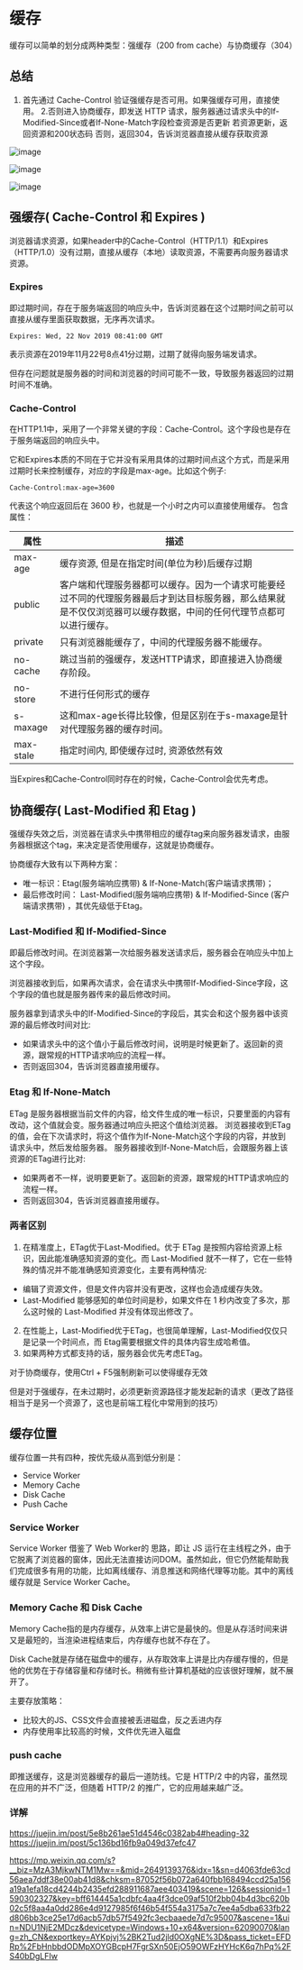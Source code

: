 # 缓存

缓存可以简单的划分成两种类型：强缓存（200 from cache）与协商缓存（304）

## 总结
1. 首先通过 Cache-Control 验证强缓存是否可用。如果强缓存可用，直接使用。
2.否则进入协商缓存，即发送 HTTP 请求，服务器通过请求头中的If-Modified-Since或者If-None-Match字段检查资源是否更新
    若资源更新，返回资源和200状态码
    否则，返回304，告诉浏览器直接从缓存获取资源

![image](https://user-gold-cdn.xitu.io/2020/4/5/1714a298b93c3208?imageslim)

![image](https://user-gold-cdn.xitu.io/2018/3/12/16217a2d2b4b73d0?imageView2/0/w/1280/h/960/format/webp/ignore-error/1)

![image](https://user-gold-cdn.xitu.io/2020/5/10/171fea0fec0b4668?imageView2/0/w/1280/h/960/format/webp/ignore-error/1)
## 强缓存( Cache-Control 和 Expires )
浏览器请求资源，如果header中的Cache-Control（HTTP/1.1）和Expires（HTTP/1.0）没有过期，直接从缓存（本地）读取资源，不需要再向服务器请求资源。
### Expires
即过期时间，存在于服务端返回的响应头中，告诉浏览器在这个过期时间之前可以直接从缓存里面获取数据，无序再次请求。
```
Expires: Wed, 22 Nov 2019 08:41:00 GMT
```
表示资源在2019年11月22号8点41分过期，过期了就得向服务端发请求。

但存在问题就是服务器的时间和浏览器的时间可能不一致，导致服务器返回的过期时间不准确。

### Cache-Control
在HTTP1.1中，采用了一个非常关键的字段：Cache-Control。这个字段也是存在于服务端返回的响应头中。

它和Expires本质的不同在于它并没有采用具体的过期时间点这个方式，而是采用过期时长来控制缓存，对应的字段是max-age。比如这个例子:
```
Cache-Control:max-age=3600
```
代表这个响应返回后在 3600 秒，也就是一个小时之内可以直接使用缓存。
包含属性：

属性 | 描述
---|---
max-age | 缓存资源, 但是在指定时间(单位为秒)后缓存过期
public | 客户端和代理服务器都可以缓存。因为一个请求可能要经过不同的代理服务器最后才到达目标服务器，那么结果就是不仅仅浏览器可以缓存数据，中间的任何代理节点都可以进行缓存。
private |  只有浏览器能缓存了，中间的代理服务器不能缓存。
no-cache | 跳过当前的强缓存，发送HTTP请求，即直接进入协商缓存阶段。
no-store |不进行任何形式的缓存
s-maxage | 这和max-age长得比较像，但是区别在于s-maxage是针对代理服务器的缓存时间。
max-stale | 指定时间内, 即使缓存过时, 资源依然有效	



当Expires和Cache-Control同时存在的时候，Cache-Control会优先考虑。

## 协商缓存( Last-Modified 和 Etag )
强缓存失效之后，浏览器在请求头中携带相应的缓存tag来向服务器发请求，由服务器根据这个tag，来决定是否使用缓存，这就是协商缓存。

协商缓存大致有以下两种方案：  
- 唯一标识：Etag(服务端响应携带) & If-None-Match(客户端请求携带)；
- 最后修改时间： Last-Modified(服务端响应携带) & If-Modified-Since (客户端请求携带) ，其优先级低于Etag。

### Last-Modified 和 If-Modified-Since
即最后修改时间。在浏览器第一次给服务器发送请求后，服务器会在响应头中加上这个字段。

浏览器接收到后，如果再次请求，会在请求头中携带If-Modified-Since字段，这个字段的值也就是服务器传来的最后修改时间。

服务器拿到请求头中的If-Modified-Since的字段后，其实会和这个服务器中该资源的最后修改时间对比:

- 如果请求头中的这个值小于最后修改时间，说明是时候更新了。返回新的资源，跟常规的HTTP请求响应的流程一样。
- 否则返回304，告诉浏览器直接用缓存。

### Etag 和 If-None-Match
ETag 是服务器根据当前文件的内容，给文件生成的唯一标识，只要里面的内容有改动，这个值就会变。服务器通过响应头把这个值给浏览器。
浏览器接收到ETag的值，会在下次请求时，将这个值作为If-None-Match这个字段的内容，并放到请求头中，然后发给服务器。
服务器接收到If-None-Match后，会跟服务器上该资源的ETag进行比对:
- 如果两者不一样，说明要更新了。返回新的资源，跟常规的HTTP请求响应的流程一样。
- 否则返回304，告诉浏览器直接用缓存。

### 两者区别
1. 在精准度上，ETag优于Last-Modified。优于 ETag 是按照内容给资源上标识，因此能准确感知资源的变化。而 Last-Modified 就不一样了，它在一些特殊的情况并不能准确感知资源变化，主要有两种情况:
- 编辑了资源文件，但是文件内容并没有更改，这样也会造成缓存失效。
- Last-Modified 能够感知的单位时间是秒，如果文件在 1 秒内改变了多次，那么这时候的 Last-Modified 并没有体现出修改了。
2. 在性能上，Last-Modified优于ETag，也很简单理解，Last-Modified仅仅只是记录一个时间点，而 Etag需要根据文件的具体内容生成哈希值。
3. 如果两种方式都支持的话，服务器会优先考虑ETag。

对于协商缓存，使用Ctrl + F5强制刷新可以使得缓存无效

但是对于强缓存，在未过期时，必须更新资源路径才能发起新的请求（更改了路径相当于是另一个资源了，这也是前端工程化中常用到的技巧）


## 缓存位置
缓存位置一共有四种，按优先级从高到低分别是：
- Service Worker
- Memory Cache
- Disk Cache
- Push Cache

### Service Worker
Service Worker 借鉴了 Web Worker的 思路，即让 JS 运行在主线程之外，由于它脱离了浏览器的窗体，因此无法直接访问DOM。虽然如此，但它仍然能帮助我们完成很多有用的功能，比如离线缓存、消息推送和网络代理等功能。其中的离线缓存就是 Service Worker Cache。

### Memory Cache 和 Disk Cache
Memory Cache指的是内存缓存，从效率上讲它是最快的。但是从存活时间来讲又是最短的，当渲染进程结束后，内存缓存也就不存在了。

Disk Cache就是存储在磁盘中的缓存，从存取效率上讲是比内存缓存慢的，但是他的优势在于存储容量和存储时长。稍微有些计算机基础的应该很好理解，就不展开了。

主要存放策略：
- 比较大的JS、CSS文件会直接被丢进磁盘，反之丢进内存
- 内存使用率比较高的时候，文件优先进入磁盘

### push cache
即推送缓存，这是浏览器缓存的最后一道防线。它是 HTTP/2 中的内容，虽然现在应用的并不广泛，但随着 HTTP/2 的推广，它的应用越来越广泛。



### 详解
https://juejin.im/post/5e8b261ae51d4546c0382ab4#heading-32
https://juejin.im/post/5c136bd16fb9a049d37efc47


https://mp.weixin.qq.com/s?__biz=MzA3MjkwNTM1Mw==&mid=2649139376&idx=1&sn=d4063fde63cd56aea7ddf38e00ab41d8&chksm=87052f56b072a640fbb168494ccd25a156a19a1efa18cd4244b2435efd288911687aee403419&scene=126&sessionid=1590302327&key=bff614445a1cdbfc4aa4f3dce09af510f2bb04b4d3bc620b02c5f8aa4a0dd286e4d9127985f6f46b54f554a3175a7c7ee4a5dba633fb22d806bb3ce25e17d6acb57db57f5492fc3ecbaaede7d7c95007&ascene=1&uin=NDU1NjE2MDcz&devicetype=Windows+10+x64&version=62090070&lang=zh_CN&exportkey=AYKpjvj%2BK2Tud2jld0OXgNE%3D&pass_ticket=EFDRp%2FbHnbbdODMpXOYGBcpH7FgrSXn50EjO59OWFzHYHcK6q7hPq%2FS40bDgLFIw
